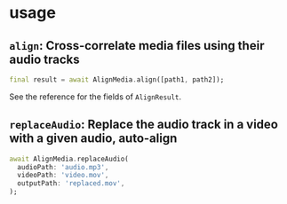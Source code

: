 # usage

## `align`: Cross-correlate media files using their audio tracks

```dart
final result = await AlignMedia.align([path1, path2]);
```

See the reference for the fields of `AlignResult`.

## `replaceAudio`: Replace the audio track in a video with a given audio, auto-align

```dart
await AlignMedia.replaceAudio(
  audioPath: 'audio.mp3',
  videoPath: 'video.mov',
  outputPath: 'replaced.mov',
);
```
